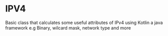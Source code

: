# IPV4
Basic class that calculates some useful attributes of IPv4 using Kotlin a java framework e.g Binary, wilcard mask, network type and more
